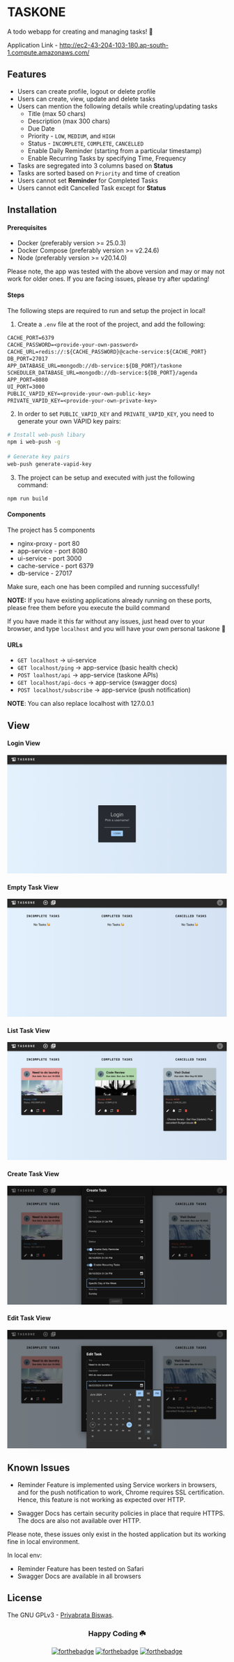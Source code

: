 # TASKONE
A todo webapp for creating and managing tasks! 📝

Application Link - http://ec2-43-204-103-180.ap-south-1.compute.amazonaws.com/

## Features
- Users can create profile, logout or delete profile
- Users can create, view, update and delete tasks
- Users can mention the following details while creating/updating tasks
  - Title (max 50 chars)
  - Description (max 300 chars)
  - Due Date
  - Priority - `LOW`, `MEDIUM`, and `HIGH`
  - Status - `INCOMPLETE`, `COMPLETE`, `CANCELLED`
  - Enable Daily Reminder (starting from a particular timestamp)
  - Enable Recurring Tasks by specifying Time, Frequency
- Tasks are segregated into 3 columns based on **Status**
- Tasks are sorted based on `Priority` and time of creation
- Users cannot set **Reminder** for Completed Tasks
- Users cannot edit Cancelled Task except for **Status**

## Installation
#### Prerequisites
- Docker (preferably version >= 25.0.3)
- Docker Compose (preferably version >= v2.24.6)
- Node (preferably version >= v20.14.0)

Please note, the app was tested with the above version and may or may not work for older ones. If you are facing issues, please try after updating!

#### Steps
The following steps are required to run and setup the project in local!
1. Create a `.env` file at the root of the project, and add the following:
```env
CACHE_PORT=6379
CACHE_PASSWORD=<provide-your-own-password>
CACHE_URL=redis://:${CACHE_PASSWORD}@cache-service:${CACHE_PORT}
DB_PORT=27017
APP_DATABASE_URL=mongodb://db-service:${DB_PORT}/taskone
SCHEDULER_DATABASE_URL=mongodb://db-service:${DB_PORT}/agenda
APP_PORT=8080
UI_PORT=3000
PUBLIC_VAPID_KEY=<provide-your-own-public-key>
PRIVATE_VAPID_KEY=<provide-your-own-private-key>
```

2. In order to set `PUBLIC_VAPID_KEY` and `PRIVATE_VAPID_KEY`, you need to generate your own VAPID key pairs:
```bash
# Install web-push libary
npm i web-push -g

# Generate key pairs
web-push generate-vapid-key
```

3. The project can be setup and executed with just the following command:
```bash
npm run build
```

#### Components
The project has 5 components
- nginx-proxy - port 80
- app-service - port 8080
- ui-service - port 3000
- cache-service - port 6379
- db-service - 27017

Make sure, each one has been compiled and running successfully!

**NOTE:** If you have existing applications already running on these ports, please free them before you execute the build command

If you have made it this far without any issues, just head over to your browser, and type `localhost` and you will have your own personal taskone 🎉

#### URLs

- `GET localhost` -> ui-service
- `GET localhost/ping` -> app-service (basic health check)
- `POST loalhost/api` -> app-service (taskone APIs)
- `GET localhost/api-docs` -> app-service (swagger docs)
- `POST localhost/subscribe` -> app-service (push notification)

**NOTE**: You can also replace localhost with 127.0.0.1

## View

#### Login View
<img src="https://raw.githubusercontent.com/fave77/taskone/main/.github/screenshot1.png">

#### Empty Task View
<img src="https://raw.githubusercontent.com/fave77/taskone/main/.github/screenshot2.png">

#### List Task View
<img src="https://raw.githubusercontent.com/fave77/taskone/main/.github/screenshot3.png">

#### Create Task View
<img src="https://raw.githubusercontent.com/fave77/taskone/main/.github/screenshot4.png">

#### Edit Task View
<img src="https://raw.githubusercontent.com/fave77/taskone/main/.github/screenshot5.png">

## Known Issues

- Reminder Feature is implemented using Service workers in browsers, and for the push notification to work, Chrome requires SSL certification. Hence, this feature is not working as expected over HTTP.

- Swagger Docs has certain security policies in place that require HTTPS. The docs are also not available over HTTP.

Please note, these issues only exist in the hosted application but its working fine in local environment.

In local env:
- Reminder Feature has been tested on Safari
- Swagger Docs are available in all browsers


## License

The GNU GPLv3 - [Priyabrata Biswas](https://github.com/fave77).

<div align="center">

  <h3>Happy Coding ☘️</h3>

  [![forthebadge](https://forthebadge.com/images/badges/powered-by-coffee.svg)](https://forthebadge.com)
  [![forthebadge](https://forthebadge.com/images/badges/built-with-love.svg)](https://forthebadge.com)
  [![forthebadge](https://forthebadge.com/images/badges/made-with-javascript.svg)](https://forthebadge.com)

</div>
